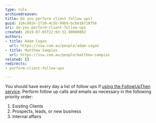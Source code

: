 ```yaml
---
type: rule
archivedreason: 
title: Do you perform client follow ups?
guid: 316cd02e-1710-4c5b-99b9-bcbe16710756
uri: do-you-perform-client-follow-ups
created: 2019-07-05T22:03:31.0000000Z
authors:
- title: Adam Cogan
  url: https://ssw.com.au/people/adam-cogan
- title: Matthew Sampias
  url: https://ssw.com.au/people/matthew-sampias
related: []
redirects:
- perform-client-follow-ups

---
```


You should have every day a list of follow ups if [using the FollowUpThen service](/_layouts/15/FIXUPREDIRECT.ASPX?WebId=3dfc0e07-e23a-4cbb-aac2-e778b71166a2&amp;TermSetId=07da3ddf-0924-4cd2-a6d4-a4809ae20160&amp;TermId=aa8c8dd3-1cd7-414c-b13e-d1a225e05ef0). Perform follow up calls and emails as necessary in the following priority order:



1. Existing Clients
2. Prospects, leads, or new business
3. Internal affairs


<!--endintro-->
